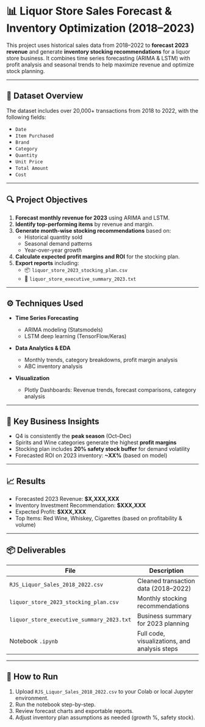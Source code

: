 # 📊 Liquor Store Sales Forecast & Inventory Optimization (2018–2023)

This project uses historical sales data from 2018–2022 to **forecast 2023 revenue** and generate **inventory stocking recommendations** for a liquor store business. It combines time series forecasting (ARIMA & LSTM) with profit analysis and seasonal trends to help maximize revenue and optimize stock planning.

---

## 📁 Dataset Overview

The dataset includes over 20,000+ transactions from 2018 to 2022, with the following fields:

- `Date`
- `Item Purchased`
- `Brand`
- `Category`
- `Quantity`
- `Unit Price`
- `Total Amount`
- `Cost`

---

## 🔍 Project Objectives

1. **Forecast monthly revenue for 2023** using ARIMA and LSTM.
2. **Identify top-performing items** by revenue and margin.
3. **Generate month-wise stocking recommendations** based on:
   - Historical quantity sold
   - Seasonal demand patterns
   - Year-over-year growth
4. **Calculate expected profit margins and ROI** for the stocking plan.
5. **Export reports** including:
   - 📦 `liquor_store_2023_stocking_plan.csv`
   - 📄 `liquor_store_executive_summary_2023.txt`

---

## ⚙️ Techniques Used

- **Time Series Forecasting**
  - ARIMA modeling (Statsmodels)
  - LSTM deep learning (TensorFlow/Keras)

- **Data Analytics & EDA**
  - Monthly trends, category breakdowns, profit margin analysis
  - ABC inventory analysis

- **Visualization**
  - Plotly Dashboards: Revenue trends, forecast comparisons, category analysis

---

## 🧠 Key Business Insights

- Q4 is consistently the **peak season** (Oct–Dec)
- Spirits and Wine categories generate the highest **profit margins**
- Stocking plan includes **20% safety stock buffer** for demand volatility
- Forecasted ROI on 2023 inventory: **~XX%** (based on model)

---

## 📈 Results

- Forecasted 2023 Revenue: **$X,XXX,XXX**
- Inventory Investment Recommendation: **$XXX,XXX**
- Expected Profit: **$XXX,XXX**
- Top Items: Red Wine, Whiskey, Cigarettes (based on profitability & volume)

---

## 📦 Deliverables

| File                                | Description                                   |
|-------------------------------------|-----------------------------------------------|
| `RJS_Liquor_Sales_2018_2022.csv`    | Cleaned transaction data (2018–2022)          |
| `liquor_store_2023_stocking_plan.csv` | Monthly stocking recommendations              |
| `liquor_store_executive_summary_2023.txt` | Business summary for 2023 planning         |
| Notebook `.ipynb`                   | Full code, visualizations, and analysis steps |

---

## 🚀 How to Run

1. Upload `RJS_Liquor_Sales_2018_2022.csv` to your Colab or local Jupyter environment.
2. Run the notebook step-by-step.
3. Review forecast charts and exportable reports.
4. Adjust inventory plan assumptions as needed (growth %, safety stock).

